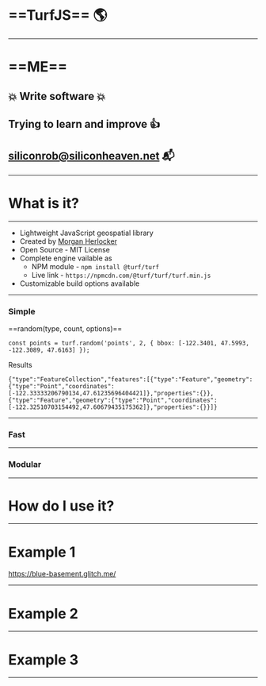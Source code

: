<!-- $theme: gaia -->
<!-- footer: TurfJS - Modular GeoSpatial Engine  -->
<!-- template: invert -->

# ==TurfJS== :earth_americas: 

---

# ==ME==

## :boom: Write software :boom:

## Trying to learn and improve :thumbsup:

## <siliconrob@siliconheaven.net> :mailbox_with_mail:

---
# What is it?

---
* Lightweight JavaScript geospatial library
* Created by [Morgan Herlocker](https://twitter.com/morganherlocker)
* Open Source - MIT License
* Complete engine vailable as
	- NPM module - ```npm install @turf/turf```
    - Live link - ```https://npmcdn.com/@turf/turf/turf.min.js```
* Customizable build options available  

---
### Simple

==random(type, count, options)==
```
const points = turf.random('points', 2, { bbox: [-122.3401, 47.5993, -122.3089, 47.6163] });
```

Results

```
{"type":"FeatureCollection","features":[{"type":"Feature","geometry":{"type":"Point","coordinates":[-122.33333206790134,47.61235696404421]},"properties":{}},{"type":"Feature","geometry":{"type":"Point","coordinates":[-122.32510703154492,47.60679435175362]},"properties":{}}]}
```

---
### Fast

---

### Modular

---
# How do I use it?

---
# Example 1

https://blue-basement.glitch.me/

---
# Example 2
---
# Example 3
---

